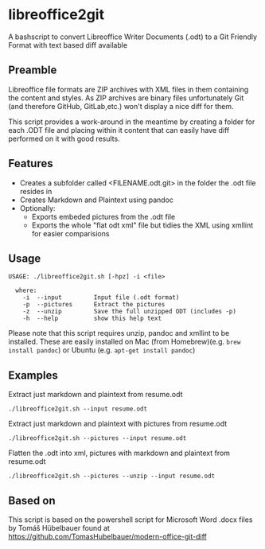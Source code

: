 # libreoffice2git
A bashscript to convert Libreoffice Writer Documents (.odt) to a Git Friendly Format with text based diff available

## Preamble

Libreoffice file formats are ZIP archives with XML files in them containing the content and styles. As ZIP archives are binary files unfortunately Git (and therefore GitHub, GitLab,etc.) won't display a nice diff for them. 

This script provides a work-around in the meantime by creating a folder for each .ODT file and placing within it content that can easily have diff performed on it with good results.

## Features

- Creates a subfolder called <FILENAME.odt.git> in the folder the .odt file resides in
- Creates Markdown and Plaintext using pandoc
- Optionally:
  - Exports embeded pictures from the .odt file
  - Exports the whole "flat odt xml" file but tidies the XML using xmllint for easier comparisions

## Usage

```
USAGE: ./libreoffice2git.sh [-hpz] -i <file>

  where:
    -i  --input         Input file (.odt format)
    -p  --pictures      Extract the pictures
    -z  --unzip         Save the full unzipped ODT (includes -p)
    -h  --help          show this help text
```

Please note that this script requires unzip, pandoc and xmllint to be installed. These are easily installed on Mac (from Homebrew)(e.g. `brew install pandoc`) or Ubuntu (e.g. `apt-get install pandoc`)

## Examples

Extract just markdown and plaintext from resume.odt

```
./libreoffice2git.sh --input resume.odt
```

Extract just markdown and plaintext with pictures from resume.odt

```
./libreoffice2git.sh --pictures --input resume.odt
```

Flatten the .odt into xml, pictures with markdown and plaintext from resume.odt

```
./libreoffice2git.sh --pictures --unzip --input resume.odt
```

## Based on

This script is based on the powershell script for Microsoft Word .docx files by Tomáš Hübelbauer found at https://github.com/TomasHubelbauer/modern-office-git-diff